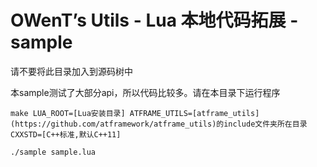 # OWenT’s Utils - Lua 本地代码拓展 - sample

请不要将此目录加入到源码树中

本sample测试了大部分api，所以代码比较多。请在本目录下运行程序

```
make LUA_ROOT=[Lua安装目录] ATFRAME_UTILS=[atframe_utils](https://github.com/atframework/atframe_utils)的include文件夹所在目录 CXXSTD=[C++标准,默认C++11]

./sample sample.lua
```
